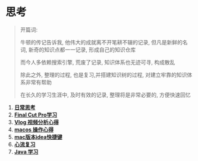 # 思考

> 开篇词:
>
> 牛顿的传记告诉我, 他伟大的成就离不开笔耕不辍的记录, 但凡是新鲜的名词, 新奇的知识点都一一记录, 形成自己的知识仓库
>
> 而今人多依赖搜索引擎, 荒废了记录, 知识体系也无迹可寻, 构成散乱
>
> 除此之外, 整理的过程, 也是复习,并搭建知识树的过程, 对建立牢靠的知识体系非常有帮助
>
> 在长久的学习生涯中, 及时有效的记录, 整理将是非常必要的, 方便快速回忆

1. [**日常思考**](./sub/thinks.md)
2. [**Final Cut Pro学习**](./sub/finalcutpro.md)
3. [**Vlog 视频分析心得**](./sub/vloganalyze.md)
4. [**macos 操作心得**](./sub/macosTechs.md)
5. [**mac版本idea快捷键**](./sub/ideamac.md)
6. [**心流复习**](./sub/心流.md)
7. [**Java 学习**](./sub/javaLearn.md)







